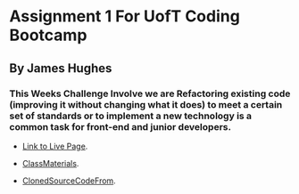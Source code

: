 # Assignment 1 For UofT Coding Bootcamp 
## By James Hughes
### This Weeks Challenge Involve we are Refactoring existing code (improving it without changing what it does) to meet a certain set of standards or to implement a new technology is a common task for front-end and junior developers.
* [Link to Live Page](https://jameshughes2009.github.io/assignment-1/Develop/).

* [ClassMaterials](https://github.com/kodeman14/utor-fsf-dec23/tree/main/01-HTML-Git-CSS/02-Challenge).

* [ClonedSourceCodeFrom](https://github.com/coding-boot-camp/urban-octo-telegram).